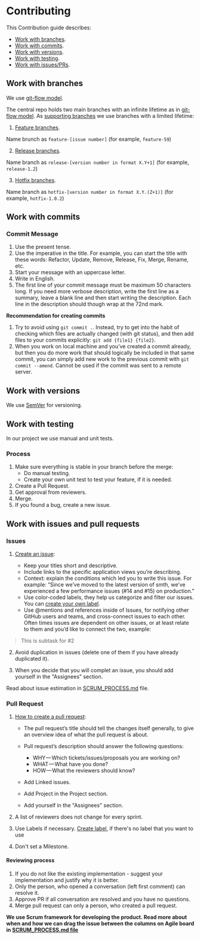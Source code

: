 # Contributing

This Contribution guide describes:

- [Work with branches](#work-with-branches).
- [Work with commits](#work-with-commits).
- [Work with versions](#work-with-versions).
- [Work with testing](#work-with-testing).
- [Work with issues/PRs](#work-with-issues-and-pull-requests).


## Work with branches

We use [git-flow model](https://nvie.com/posts/a-successful-git-branching-model/).

The central repo holds two main branches with an infinite lifetime as in [git-flow model](https://nvie.com/posts/a-successful-git-branching-model/#the-main-branches). As [supporting branches](https://nvie.com/posts/a-successful-git-branching-model/#supporting-branches) we use branches with a limited lifetime: 

1. [Feature branches](https://nvie.com/posts/a-successful-git-branching-model/#feature-branches).

Name brunch as `feature-[issue number]` (for example, `feature-59`)

2. [Release branches](https://nvie.com/posts/a-successful-git-branching-model/#release-branches).

Name branch as `release-[version number in format X.Y+1]` (for example, `release-1.2`)

3. [Hotfix branches](https://nvie.com/posts/a-successful-git-branching-model/#hotfix-branches).

Name branch as `hotfix-[version number in format X.Y.(Z+1)]` (for example, `hotfix-1.0.2`)

## Work with commits

### Commit Message

1. Use the present tense.
2. Use the imperative in the title. For example, you can start the title with these words: Refactor, Update, Remove, Release, Fix, Merge, Rename, etc.
3. Start your message with an uppercase letter.
4. Write in English.
5. The first line of your commit message must be maximum 50 characters long. If you need more verbose description, write the first line as a summary, leave a blank line and then start writing the description. Each line in the description should though wrap at the 72nd mark.

**Recommendation for creating commits**

1. Try to avoid using `git commit .`. Instead, try to get into the habit of checking which files are actually changed (with git status), and then add files to your commits explicitly: `git add {file1} {file2}`.
2. When you work on local machine and you’ve created a commit already, but then you do more work that should logically be included in that same commit, you can simply add new work to the previous commit with `git commit --amend`. Cannot be used if the commit was sent to a remote server.

## Work with versions

We use [SemVer](https://semver.org/) for versioning.

## Work with testing

In our project we use manual and unit tests.

### Process

1. Make sure everything is stable in your branch before the merge:
   - Do manual testing.
   - Create your own unit test to test your feature, if it is needed.
2. Create a Pull Request.
3. Get approval from reviewers.
4. Merge.
5. If you found a bug, create a new issue.


## Work with issues and pull requests

### Issues 

1. [Create an issue](https://help.github.com/en/github/managing-your-work-on-github/creating-an-issue):

   - Keep your titles short and descriptive.
   - Include links to the specific application views you’re describing.
   - Context: explain the conditions which led you to write this issue. For example: “Since we’ve moved to the latest version of smth, we’ve experienced a few performance issues (#14 and #15) on production.”
   - Use color-coded labels, they help us categorize and filter our issues. You can [create your own label](https://help.github.com/en/github/managing-your-work-on-github/creating-a-label).
   - Use @mentions and references inside of Issues, for notifying other GitHub users and teams, and cross-connect issues to each other. Often times issues are dependent on other issues, or at least relate to them and you’d like to connect the two, example:

>This is subtask for #2

2. Avoid duplication in issues (delete one of them if you have already duplicated it).

3. When you decide that you will complet an issue, you should add yourself in the "Assignees" section.

Read about issue estimation in [SCRUM_PROCESS.md](https://github.com/dersim-davaod/CocoaHeads-iOS-School-Twitter-project/blob/master/docs/SCRUM_PROCESS.md) file.

### Pull Request

1. [How to create a pull request](https://help.github.com/en/github/collaborating-with-issues-and-pull-requests/creating-a-pull-request):

   - The pull request’s title should tell the changes itself generally, to give an overview idea of what the pull request is about.

   - Pull request’s description should answer the following questions:
     + WHY — Which tickets/issues/proposals you are working on?
     + WHAT — What have you done?
     + HOW — What the reviewers should know?

   - Add Linked issues.
  
   - Add Project in the Project section.
  
   - Add yourself in the "Assignees" section.

2. A list of reviewers does not change for every sprint.
3. Use Labels if necessary. [Create label](https://help.github.com/en/github/managing-your-work-on-github/creating-a-label), if there's no label that you want to use
4. Don't set a Milestone.

#### Reviewing process

1. If you do not like the existing implementation - suggest your implementation and justify why it is better.
2. Only the person, who opened a conversation (left first comment) can resolve it.
3. Approve PR if all conversation are resolved and you have no questions.
4. Merge pull request can only a person, who created a pull request.

**We use Scrum framework for developing the product. Read more about when and how we can drag the issue between the columns on Agile board in [SCRUM_PROCESS.md file](https://github.com/dersim-davaod/CocoaHeads-iOS-School-Twitter-project/blob/master/docs/SCRUM_PROCESS.md)**
